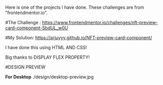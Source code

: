 Here is one of the projects I have done. These challenges are from "frontendmentor.io".

#The Challenge : https://www.frontendmentor.io/challenges/nft-preview-card-component-SbdUL_w0U

#My Solution: https://arjuyyy.github.io/NFT-preview-card-component/

I have done this using HTML AND CSS!

Big thanks to DISPLAY FLEX PROPERTY!

#DESIGN PREVIEW

<b>For Desktop</b>
./design/desktop-preview.jpg
